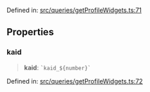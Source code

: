 Defined in: [src/queries/getProfileWidgets.ts:71](https://github.com/bhavjitChauhan/khan-api/blob/67d30ab4498111952301bcaddbef9a132bf75105/src/queries/getProfileWidgets.ts#L71)

## Properties

### kaid

> **kaid**: `` `kaid_${number}` ``

Defined in: [src/queries/getProfileWidgets.ts:72](https://github.com/bhavjitChauhan/khan-api/blob/67d30ab4498111952301bcaddbef9a132bf75105/src/queries/getProfileWidgets.ts#L72)
